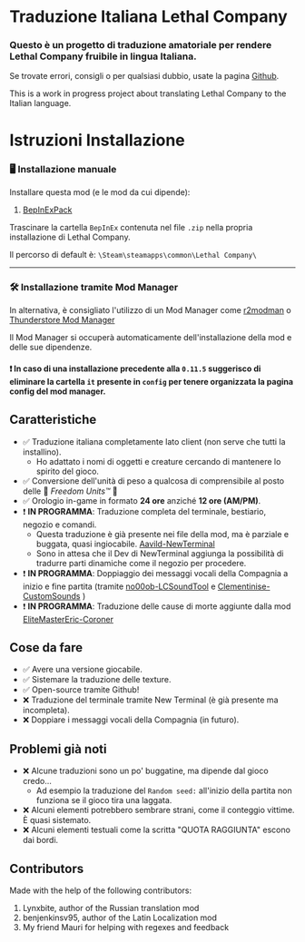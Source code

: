 # Traduzione Italiana Lethal Company

### Questo è un progetto di traduzione amatoriale per rendere Lethal Company fruibile in lingua Italiana.

Se trovate errori, consigli o per qualsiasi dubbio, usate la pagina [Github](https://github.com/Macapple96/Traduzione-Lethal-Company).

This is a work in progress project about translating Lethal Company to the Italian language.

# Istruzioni Installazione

### 🖥️ Installazione manuale
Installare questa mod (e le mod da cui dipende):

1. [BepInExPack](https://thunderstore.io/c/lethal-company/p/BepInEx/BepInExPack/)

Trascinare la cartella `BepInEx` contenuta nel file `.zip` nella propria installazione di Lethal Company.

Il percorso di default è: `\Steam\steamapps\common\Lethal Company\`

---

### 🛠️ Installazione tramite Mod Manager

In alternativa, è consigliato l'utilizzo di un Mod Manager come [r2modman](https://thunderstore.io/c/lethal-company/p/ebkr/r2modman/) o [Thunderstore Mod Manager](https://www.overwolf.com/app/Thunderstore-Thunderstore_Mod_Manager)

Il Mod Manager si occuperà automaticamente dell'installazione della mod e delle sue dipendenze.

#### ❗ In caso di una installazione precedente alla `0.11.5` suggerisco di eliminare la cartella `it` presente in `config` per tenere organizzata la pagina config del mod manager.

## Caratteristiche
- ✅ Traduzione italiana completamente lato client (non serve che tutti la installino).
	- Ho adattato i nomi di oggetti e creature cercando di mantenere lo spirito del gioco.
- ✅ Conversione dell'unità di peso a qualcosa di comprensibile al posto delle 🦅 *Freedom Units™* 🦅 
- ✅ Orologio in-game in formato **24 ore** anziché **12 ore (AM/PM)**.
- ❗ **IN PROGRAMMA**: Traduzione completa del terminale, bestiario, negozio e comandi.
	- Questa traduzione è già presente nei file della mod, ma è parziale e buggata, quasi ingiocabile. [Aavild-NewTerminal](https://thunderstore.io/c/lethal-company/p/Aavild/NewTerminal/)
	- Sono in attesa che il Dev di NewTerminal aggiunga la possibilità di tradurre parti dinamiche come il negozio per procedere.
- ❗ **IN PROGRAMMA**: Doppiaggio dei messaggi vocali della Compagnia a inizio e fine partita (tramite [no00ob-LCSoundTool](https://thunderstore.io/c/lethal-company/p/no00ob/LCSoundTool/) e [Clementinise-CustomSounds](https://thunderstore.io/c/lethal-company/p/Clementinise/CustomSounds/) )
- ❗ **IN PROGRAMMA**: Traduzione delle cause di morte aggiunte dalla mod [EliteMasterEric-Coroner](https://thunderstore.io/c/lethal-company/p/EliteMasterEric/Coroner/)

## Cose da fare

- ✅ Avere una versione giocabile.
- ✅ Sistemare la traduzione delle texture.
- ✅ Open-source tramite Github!
- ❌ Traduzione del terminale tramite New Terminal (è già presente ma incompleta).
- ❌ Doppiare i messaggi vocali della Compagnia (in futuro).

## Problemi già noti

- ❌ Alcune traduzioni sono un po' buggatine, ma dipende dal gioco credo...
	- Ad esempio la traduzione del `Random seed:` all'inizio della partita non funziona se il gioco tira una laggata.
- ❌ Alcuni elementi potrebbero sembrare strani, come il conteggio vittime. È quasi sistemato.
- ❌ Alcuni elementi testuali come la scritta "QUOTA RAGGIUNTA" escono dai bordi.

## Contributors

Made with the help of the following contributors:

1. Lynxbite, author of the Russian translation mod
2. benjenkinsv95, author of the Latin Localization mod
3. My friend Mauri for helping with regexes and feedback